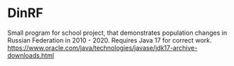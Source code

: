 # DinRF
Small program for school project, that demonstrates population changes in Russian Federation in 2010 - 2020. Requires Java 17 for correct work. 
https://www.oracle.com/java/technologies/javase/jdk17-archive-downloads.html
